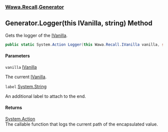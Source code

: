 ### [Wawa.Recall](Wawa.Recall.md 'Wawa.Recall').[Generator](Generator.md 'Wawa.Recall.Generator')

## Generator.Logger(this IVanilla, string) Method

Gets the logger of the [IVanilla](IVanilla.md 'Wawa.Recall.IVanilla').

```csharp
public static System.Action Logger(this Wawa.Recall.IVanilla vanilla, string label=null);
```
#### Parameters

<a name='Wawa.Recall.Generator.Logger(thisWawa.Recall.IVanilla,string).vanilla'></a>

`vanilla` [IVanilla](IVanilla.md 'Wawa.Recall.IVanilla')

The current [IVanilla](IVanilla.md 'Wawa.Recall.IVanilla').

<a name='Wawa.Recall.Generator.Logger(thisWawa.Recall.IVanilla,string).label'></a>

`label` [System.String](https://docs.microsoft.com/en-us/dotnet/api/System.String 'System.String')

An additional label to attach to the end.

#### Returns
[System.Action](https://docs.microsoft.com/en-us/dotnet/api/System.Action 'System.Action')  
The callable function that logs the current path of the encapsulated value.